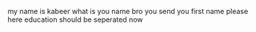 my name is kabeer what is you name bro 
you send you first name please here 
education should be seperated now 